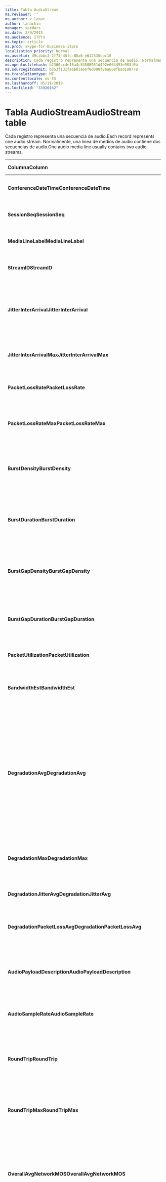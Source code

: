 ```yaml
---
title: Tabla AudioStream
ms.reviewer: ''
ms.author: v-lanac
author: lanachin
manager: serdars
ms.date: 3/9/2015
ms.audience: ITPro
ms.topic: article
ms.prod: skype-for-business-itpro
localization_priority: Normal
ms.assetid: 49ccbbc3-2f73-45fc-80a6-e612535cbc10
description: Cada registro representa una secuencia de audio. Normalmente, una línea de medios de audio contiene dos secuencias de audio.
ms.openlocfilehash: b2360cc4e15a4c54508951d492e664493e983f0b
ms.sourcegitcommit: bb53f131fabb03a66f0d000f8ba668fbad190778
ms.translationtype: MT
ms.contentlocale: es-ES
ms.lasthandoff: 05/11/2019
ms.locfileid: "33920162"
---
```

# <a name="audiostream-table"></a><span data-ttu-id="d9c38-104">Tabla AudioStream</span><span class="sxs-lookup"><span data-stu-id="d9c38-104">AudioStream table</span></span>
 
<span data-ttu-id="d9c38-105">Cada registro representa una secuencia de audio.</span><span class="sxs-lookup"><span data-stu-id="d9c38-105">Each record represents one audio stream.</span></span> <span data-ttu-id="d9c38-106">Normalmente, una línea de medios de audio contiene dos secuencias de audio.</span><span class="sxs-lookup"><span data-stu-id="d9c38-106">One audio media line usually contains two audio streams.</span></span>
  
|<span data-ttu-id="d9c38-107">Columna</span><span class="sxs-lookup"><span data-stu-id="d9c38-107">Column</span></span>|<span data-ttu-id="d9c38-108">Tipo de datos</span><span class="sxs-lookup"><span data-stu-id="d9c38-108">Data Type</span></span>|<span data-ttu-id="d9c38-109">Clave o índice</span><span class="sxs-lookup"><span data-stu-id="d9c38-109">Key/Index</span></span>|<span data-ttu-id="d9c38-110">Detalles</span><span class="sxs-lookup"><span data-stu-id="d9c38-110">Details</span></span>|
|:-----|:-----|:-----|:-----|
|<span data-ttu-id="d9c38-111">**ConferenceDateTime**</span><span class="sxs-lookup"><span data-stu-id="d9c38-111">**ConferenceDateTime**</span></span> <br/> |<span data-ttu-id="d9c38-112">datetime</span><span class="sxs-lookup"><span data-stu-id="d9c38-112">datetime</span></span>  <br/> |<span data-ttu-id="d9c38-113">Primary</span><span class="sxs-lookup"><span data-stu-id="d9c38-113">Primary</span></span>  <br/> |<span data-ttu-id="d9c38-114">Referencia de la [tabla MediaLine](medialine-0.md).</span><span class="sxs-lookup"><span data-stu-id="d9c38-114">Referenced from the [MediaLine table](medialine-0.md).</span></span>  <br/> |
|<span data-ttu-id="d9c38-115">**SessionSeq**</span><span class="sxs-lookup"><span data-stu-id="d9c38-115">**SessionSeq**</span></span> <br/> |<span data-ttu-id="d9c38-116">int</span><span class="sxs-lookup"><span data-stu-id="d9c38-116">int</span></span>  <br/> |<span data-ttu-id="d9c38-117">Primary</span><span class="sxs-lookup"><span data-stu-id="d9c38-117">Primary</span></span>  <br/> |<span data-ttu-id="d9c38-118">Referencia de la [tabla MediaLine](medialine-0.md).</span><span class="sxs-lookup"><span data-stu-id="d9c38-118">Referenced from the [MediaLine table](medialine-0.md).</span></span>  <br/> |
|<span data-ttu-id="d9c38-119">**MediaLineLabel**</span><span class="sxs-lookup"><span data-stu-id="d9c38-119">**MediaLineLabel**</span></span> <br/> |<span data-ttu-id="d9c38-120">tinyint</span><span class="sxs-lookup"><span data-stu-id="d9c38-120">tinyint</span></span>  <br/> |<span data-ttu-id="d9c38-121">Primary</span><span class="sxs-lookup"><span data-stu-id="d9c38-121">Primary</span></span>  <br/> |<span data-ttu-id="d9c38-122">Referencia de la [tabla MediaLine](medialine-0.md).</span><span class="sxs-lookup"><span data-stu-id="d9c38-122">Referenced from the [MediaLine table](medialine-0.md).</span></span>  <br/> |
|<span data-ttu-id="d9c38-123">**StreamID**</span><span class="sxs-lookup"><span data-stu-id="d9c38-123">**StreamID**</span></span> <br/> |<span data-ttu-id="d9c38-124">int</span><span class="sxs-lookup"><span data-stu-id="d9c38-124">int</span></span>  <br/> |<span data-ttu-id="d9c38-125">Primary</span><span class="sxs-lookup"><span data-stu-id="d9c38-125">Primary</span></span>  <br/> |<span data-ttu-id="d9c38-126">Identificador único dentro de una línea de medios.</span><span class="sxs-lookup"><span data-stu-id="d9c38-126">Unique ID within a media line.</span></span>  <br/> |
|<span data-ttu-id="d9c38-127">**JitterInterArrival**</span><span class="sxs-lookup"><span data-stu-id="d9c38-127">**JitterInterArrival**</span></span> <br/> |<span data-ttu-id="d9c38-128">int</span><span class="sxs-lookup"><span data-stu-id="d9c38-128">int</span></span>  <br/> | <br/> |<span data-ttu-id="d9c38-129">Vibración de red promedio de las estadísticas del protocolo de Control de tiempo Real (RTCP).</span><span class="sxs-lookup"><span data-stu-id="d9c38-129">Average network jitter from Real Time Control Protocol (RTCP) statistics.</span></span>  <br/> |
|<span data-ttu-id="d9c38-130">**JitterInterArrivalMax**</span><span class="sxs-lookup"><span data-stu-id="d9c38-130">**JitterInterArrivalMax**</span></span> <br/> |<span data-ttu-id="d9c38-131">int</span><span class="sxs-lookup"><span data-stu-id="d9c38-131">int</span></span>  <br/> | <br/> |<span data-ttu-id="d9c38-132">Vibración máxima de la red durante la llamada.</span><span class="sxs-lookup"><span data-stu-id="d9c38-132">Maximum network jitter during the call.</span></span>  <br/> |
|<span data-ttu-id="d9c38-133">**PacketLossRate**</span><span class="sxs-lookup"><span data-stu-id="d9c38-133">**PacketLossRate**</span></span> <br/> |<span data-ttu-id="d9c38-134">decimal(5,4)</span><span class="sxs-lookup"><span data-stu-id="d9c38-134">decimal(5,4)</span></span>  <br/> | <br/> |<span data-ttu-id="d9c38-135">Frecuencia de pérdida de paquetes promedio durante la llamada.</span><span class="sxs-lookup"><span data-stu-id="d9c38-135">Average packet loss rate during the call.</span></span>  <br/> |
|<span data-ttu-id="d9c38-136">**PacketLossRateMax**</span><span class="sxs-lookup"><span data-stu-id="d9c38-136">**PacketLossRateMax**</span></span> <br/> |<span data-ttu-id="d9c38-137">decimal(5,4)</span><span class="sxs-lookup"><span data-stu-id="d9c38-137">decimal(5,4)</span></span>  <br/> | <br/> |<span data-ttu-id="d9c38-138">Máximo la pérdida de paquetes observada durante la llamada.</span><span class="sxs-lookup"><span data-stu-id="d9c38-138">Maximum packet loss observed during the call.</span></span>  <br/> |
|<span data-ttu-id="d9c38-139">**BurstDensity**</span><span class="sxs-lookup"><span data-stu-id="d9c38-139">**BurstDensity**</span></span> <br/> |<span data-ttu-id="d9c38-140">decimal(9,4)</span><span class="sxs-lookup"><span data-stu-id="d9c38-140">decimal(9,4)</span></span>  <br/> | <br/> |<span data-ttu-id="d9c38-141">Densidad media de pérdida de paquetes durante ráfagas de pérdidas durante la llamada.</span><span class="sxs-lookup"><span data-stu-id="d9c38-141">Average density of packet Loss during bursts of losses during the call.</span></span>  <br/> |
|<span data-ttu-id="d9c38-142">**BurstDuration**</span><span class="sxs-lookup"><span data-stu-id="d9c38-142">**BurstDuration**</span></span> <br/> |<span data-ttu-id="d9c38-143">int</span><span class="sxs-lookup"><span data-stu-id="d9c38-143">int</span></span>  <br/> | <br/> |<span data-ttu-id="d9c38-144">Duración media de pérdida de paquetes durante ráfagas de pérdidas durante la llamada.</span><span class="sxs-lookup"><span data-stu-id="d9c38-144">Average duration of packet loss during bursts of losses during the call.</span></span>  <br/> |
|<span data-ttu-id="d9c38-145">**BurstGapDensity**</span><span class="sxs-lookup"><span data-stu-id="d9c38-145">**BurstGapDensity**</span></span> <br/> |<span data-ttu-id="d9c38-146">decimal(9,4)</span><span class="sxs-lookup"><span data-stu-id="d9c38-146">decimal(9,4)</span></span>  <br/> | <br/> |<span data-ttu-id="d9c38-147">Densidad media de pérdida de paquetes durante intervalos entre ráfagas de pérdida de paquetes.</span><span class="sxs-lookup"><span data-stu-id="d9c38-147">Average density of packet loss during gaps between bursts of packet loss.</span></span>  <br/> |
|<span data-ttu-id="d9c38-148">**BurstGapDuration**</span><span class="sxs-lookup"><span data-stu-id="d9c38-148">**BurstGapDuration**</span></span> <br/> |<span data-ttu-id="d9c38-149">int</span><span class="sxs-lookup"><span data-stu-id="d9c38-149">int</span></span>  <br/> | <br/> |<span data-ttu-id="d9c38-150">Duración media de intervalos entre ráfagas de pérdida de paquetes.</span><span class="sxs-lookup"><span data-stu-id="d9c38-150">Average duration of gaps between bursts of packet loss.</span></span>  <br/> |
|<span data-ttu-id="d9c38-151">**PacketUtilization**</span><span class="sxs-lookup"><span data-stu-id="d9c38-151">**PacketUtilization**</span></span> <br/> |<span data-ttu-id="d9c38-152">Int</span><span class="sxs-lookup"><span data-stu-id="d9c38-152">Int</span></span>  <br/> | <br/> |<span data-ttu-id="d9c38-153">Número de paquetes de la secuencia de audio.</span><span class="sxs-lookup"><span data-stu-id="d9c38-153">Packet count for the audio stream.</span></span>  <br/> |
|<span data-ttu-id="d9c38-154">**BandwidthEst**</span><span class="sxs-lookup"><span data-stu-id="d9c38-154">**BandwidthEst**</span></span> <br/> |<span data-ttu-id="d9c38-155">Int</span><span class="sxs-lookup"><span data-stu-id="d9c38-155">Int</span></span>  <br/> | <br/> |<span data-ttu-id="d9c38-156">Previsiones de ancho de banda de la secuencia de audio.</span><span class="sxs-lookup"><span data-stu-id="d9c38-156">Bandwidth estimates for the audio stream.</span></span>  <br/> |
|<span data-ttu-id="d9c38-157">**DegradationAvg**</span><span class="sxs-lookup"><span data-stu-id="d9c38-157">**DegradationAvg**</span></span> <br/> |<span data-ttu-id="d9c38-158">decimal(3,2)</span><span class="sxs-lookup"><span data-stu-id="d9c38-158">decimal(3,2)</span></span>  <br/> | <br/> |<span data-ttu-id="d9c38-159">Degradación de MOS de red para la llamada completa.</span><span class="sxs-lookup"><span data-stu-id="d9c38-159">Network MOS Degradation for the whole call.</span></span> <span data-ttu-id="d9c38-160">Rango es 0,0 a 5.0.</span><span class="sxs-lookup"><span data-stu-id="d9c38-160">Range is 0.0 to 5.0.</span></span> <span data-ttu-id="d9c38-161">Esta métrica muestra la cantidad que se ha reducido la MOS de red debido a la pérdida de paquetes y vibración.</span><span class="sxs-lookup"><span data-stu-id="d9c38-161">This metric shows the amount the Network MOS was reduced because of jitter and packet loss.</span></span> <span data-ttu-id="d9c38-162">Para que una calidad aceptable debe menor que 0,5.</span><span class="sxs-lookup"><span data-stu-id="d9c38-162">For acceptable quality it should less than 0.5.</span></span>  <br/> |
|<span data-ttu-id="d9c38-163">**DegradationMax**</span><span class="sxs-lookup"><span data-stu-id="d9c38-163">**DegradationMax**</span></span> <br/> |<span data-ttu-id="d9c38-164">decimal(3,2)</span><span class="sxs-lookup"><span data-stu-id="d9c38-164">decimal(3,2)</span></span>  <br/> | <br/> |<span data-ttu-id="d9c38-165">Degradación de MOS de red máxima durante la llamada.</span><span class="sxs-lookup"><span data-stu-id="d9c38-165">Maximum Network MOS degradation during the call.</span></span>  <br/> |
|<span data-ttu-id="d9c38-166">**DegradationJitterAvg**</span><span class="sxs-lookup"><span data-stu-id="d9c38-166">**DegradationJitterAvg**</span></span> <br/> |<span data-ttu-id="d9c38-167">decimal(3,2)</span><span class="sxs-lookup"><span data-stu-id="d9c38-167">decimal(3,2)</span></span>  <br/> | <br/> |<span data-ttu-id="d9c38-168">Degradación de MOS de red provocada por la vibración.</span><span class="sxs-lookup"><span data-stu-id="d9c38-168">Network MOS degradation caused by jitter.</span></span>  <br/> |
|<span data-ttu-id="d9c38-169">**DegradationPacketLossAvg**</span><span class="sxs-lookup"><span data-stu-id="d9c38-169">**DegradationPacketLossAvg**</span></span> <br/> |<span data-ttu-id="d9c38-170">decimal(3,2)</span><span class="sxs-lookup"><span data-stu-id="d9c38-170">decimal(3,2)</span></span>  <br/> | <br/> |<span data-ttu-id="d9c38-171">Degradación de MOS de red provocada por la pérdida.</span><span class="sxs-lookup"><span data-stu-id="d9c38-171">Network MOS degradation caused by packet loss.</span></span>  <br/> |
|<span data-ttu-id="d9c38-172">**AudioPayloadDescription**</span><span class="sxs-lookup"><span data-stu-id="d9c38-172">**AudioPayloadDescription**</span></span> <br/> |<span data-ttu-id="d9c38-173">int</span><span class="sxs-lookup"><span data-stu-id="d9c38-173">int</span></span>  <br/> |<span data-ttu-id="d9c38-174">Externa</span><span class="sxs-lookup"><span data-stu-id="d9c38-174">Foreign</span></span>  <br/> |<span data-ttu-id="d9c38-175">El códec de audio utilizado para la llamada, de PayloadDescription Table.</span><span class="sxs-lookup"><span data-stu-id="d9c38-175">The audio Codec used for the call, referenced from PayloadDescription Table.</span></span>  <br/> |
|<span data-ttu-id="d9c38-176">**AudioSampleRate**</span><span class="sxs-lookup"><span data-stu-id="d9c38-176">**AudioSampleRate**</span></span> <br/> |<span data-ttu-id="d9c38-177">int</span><span class="sxs-lookup"><span data-stu-id="d9c38-177">int</span></span>  <br/> | <br/> |<span data-ttu-id="d9c38-178">Velocidad de muestreo de la secuencia de audio.</span><span class="sxs-lookup"><span data-stu-id="d9c38-178">Sampling rate for the audio stream.</span></span>  <br/> |
|<span data-ttu-id="d9c38-179">**RoundTrip**</span><span class="sxs-lookup"><span data-stu-id="d9c38-179">**RoundTrip**</span></span> <br/> |<span data-ttu-id="d9c38-180">int</span><span class="sxs-lookup"><span data-stu-id="d9c38-180">int</span></span>  <br/> | <br/> |<span data-ttu-id="d9c38-181">Tiempo de ida y vuelta desde las estadísticas de RTCP.</span><span class="sxs-lookup"><span data-stu-id="d9c38-181">Round trip time from RTCP statistics.</span></span> <span data-ttu-id="d9c38-182">Debe ser inferior a 100 ms para calidad aceptable.</span><span class="sxs-lookup"><span data-stu-id="d9c38-182">For acceptable quality this should be less than 100ms.</span></span>  <br/> |
|<span data-ttu-id="d9c38-183">**RoundTripMax**</span><span class="sxs-lookup"><span data-stu-id="d9c38-183">**RoundTripMax**</span></span> <br/> |<span data-ttu-id="d9c38-184">int</span><span class="sxs-lookup"><span data-stu-id="d9c38-184">int</span></span>  <br/> | <br/> |<span data-ttu-id="d9c38-185">Tiempo de ida y vuelta máximo para la secuencia de audio.</span><span class="sxs-lookup"><span data-stu-id="d9c38-185">Maximum round trip time for the audio stream.</span></span>  <br/> |
|<span data-ttu-id="d9c38-186">**OverallAvgNetworkMOS**</span><span class="sxs-lookup"><span data-stu-id="d9c38-186">**OverallAvgNetworkMOS**</span></span> <br/> |<span data-ttu-id="d9c38-187">decimal(3,2)</span><span class="sxs-lookup"><span data-stu-id="d9c38-187">decimal(3,2)</span></span>  <br/> | <br/> |<span data-ttu-id="d9c38-188">Promedio de banda ancha MOS de red para la llamada.</span><span class="sxs-lookup"><span data-stu-id="d9c38-188">Average wideband Network MOS for the call.</span></span> <span data-ttu-id="d9c38-189">Esta métrica depende de la pérdida de paquetes, la vibración y el códec utilizado.</span><span class="sxs-lookup"><span data-stu-id="d9c38-189">This metric depends on the packet loss, jitter, and codec used.</span></span> <span data-ttu-id="d9c38-190">Rango es [1.0 a 5.0].</span><span class="sxs-lookup"><span data-stu-id="d9c38-190">Range is [1.0 to 5.0].</span></span>  <br/> |
|<span data-ttu-id="d9c38-191">**OverallMinNetworkMOS**</span><span class="sxs-lookup"><span data-stu-id="d9c38-191">**OverallMinNetworkMOS**</span></span> <br/> |<span data-ttu-id="d9c38-192">decimal(3,2)</span><span class="sxs-lookup"><span data-stu-id="d9c38-192">decimal(3,2)</span></span>  <br/> | <br/> |<span data-ttu-id="d9c38-193">El mínimo MOS banda ancha red de la llamada.</span><span class="sxs-lookup"><span data-stu-id="d9c38-193">The minimum wideband Network MOS for the call.</span></span>  <br/> |
|<span data-ttu-id="d9c38-194">**Valor de SendListenMOS**</span><span class="sxs-lookup"><span data-stu-id="d9c38-194">**SendListenMOS**</span></span> <br/> |<span data-ttu-id="d9c38-195">decimal(3,2)</span><span class="sxs-lookup"><span data-stu-id="d9c38-195">decimal(3,2)</span></span>  <br/> | <br/> |<span data-ttu-id="d9c38-196">MOS de escucha de banda ancha prevista promedio puntuación audio enviado, incluido el nivel de voz, el nivel de ruido y las características del dispositivo de captura.</span><span class="sxs-lookup"><span data-stu-id="d9c38-196">The average predicted wideband Listening MOS score for audio sent, including speech level, noise level and capture device characteristics.</span></span>  <br/> |
|<span data-ttu-id="d9c38-197">**SendListenMOSMin**</span><span class="sxs-lookup"><span data-stu-id="d9c38-197">**SendListenMOSMin**</span></span> <br/> |<span data-ttu-id="d9c38-198">decimal(3,2)</span><span class="sxs-lookup"><span data-stu-id="d9c38-198">decimal(3,2)</span></span>  <br/> | <br/> |<span data-ttu-id="d9c38-199">El valor de SendListenMOS mínimo para la llamada.</span><span class="sxs-lookup"><span data-stu-id="d9c38-199">The minimum SendListenMOS for the call.</span></span>  <br/> |
|<span data-ttu-id="d9c38-200">**Valor de RecvListenMOS**</span><span class="sxs-lookup"><span data-stu-id="d9c38-200">**RecvListenMOS**</span></span> <br/> |<span data-ttu-id="d9c38-201">decimal(3,2)</span><span class="sxs-lookup"><span data-stu-id="d9c38-201">decimal(3,2)</span></span>  <br/> | <br/> |<span data-ttu-id="d9c38-202">La puntuación de MOS de escucha de banda ancha prevista promedio para el audio recibido desde la red, incluido el nivel de voz, el nivel de ruido, códec, las condiciones de red y las características del dispositivo de captura.</span><span class="sxs-lookup"><span data-stu-id="d9c38-202">The average predicted wideband Listening MOS score for audio received from the network including speech level, noise level, codec, network conditions and capture device characteristics.</span></span>  <br/> |
|<span data-ttu-id="d9c38-203">**RecvListenMOSMin**</span><span class="sxs-lookup"><span data-stu-id="d9c38-203">**RecvListenMOSMin**</span></span> <br/> |<span data-ttu-id="d9c38-204">decimal(3,2)</span><span class="sxs-lookup"><span data-stu-id="d9c38-204">decimal(3,2)</span></span>  <br/> | <br/> |<span data-ttu-id="d9c38-205">El valor de RecvListenMOS mínimo para la llamada.</span><span class="sxs-lookup"><span data-stu-id="d9c38-205">The minimum RecvListenMOS for the call.</span></span>  <br/> |
|<span data-ttu-id="d9c38-206">**AudioFECUsed**</span><span class="sxs-lookup"><span data-stu-id="d9c38-206">**AudioFECUsed**</span></span> <br/> |<span data-ttu-id="d9c38-207">bit</span><span class="sxs-lookup"><span data-stu-id="d9c38-207">bit</span></span>  <br/> ||<span data-ttu-id="d9c38-208">Marca que indica si se usó audio FEC para la llamada.</span><span class="sxs-lookup"><span data-stu-id="d9c38-208">Flag indicating if audio FEC was used for the call.</span></span>  <br/> |
|<span data-ttu-id="d9c38-209">**RatioConcealedSamplesAvg**</span><span class="sxs-lookup"><span data-stu-id="d9c38-209">**RatioConcealedSamplesAvg**</span></span> <br/> |<span data-ttu-id="d9c38-210">decimal(5,2)</span><span class="sxs-lookup"><span data-stu-id="d9c38-210">decimal(5,2)</span></span>  <br/> ||<span data-ttu-id="d9c38-211">Relación media de muestras ocultas generadas por audio recuperación muestras típicas.</span><span class="sxs-lookup"><span data-stu-id="d9c38-211">Average ratio of concealed samples generated by audio healing to typical samples.</span></span>  <br/> |
|<span data-ttu-id="d9c38-212">**RatioStretchedSamplesAvg**</span><span class="sxs-lookup"><span data-stu-id="d9c38-212">**RatioStretchedSamplesAvg**</span></span> <br/> |<span data-ttu-id="d9c38-213">decimal(5,2)</span><span class="sxs-lookup"><span data-stu-id="d9c38-213">decimal(5,2)</span></span>  <br/> ||<span data-ttu-id="d9c38-214">Relación media de muestras extendidas generadas por audio recuperación muestras típicas.</span><span class="sxs-lookup"><span data-stu-id="d9c38-214">Average ratio of stretched samples generated by audio healing to typical samples.</span></span>  <br/> |
|<span data-ttu-id="d9c38-215">**RatioCompressedSamplesAvg**</span><span class="sxs-lookup"><span data-stu-id="d9c38-215">**RatioCompressedSamplesAvg**</span></span> <br/> |<span data-ttu-id="d9c38-216">decimal(5,2)</span><span class="sxs-lookup"><span data-stu-id="d9c38-216">decimal(5,2)</span></span>  <br/> ||<span data-ttu-id="d9c38-217">Relación media de muestras comprimidas generadas por audio recuperación muestras típicas.</span><span class="sxs-lookup"><span data-stu-id="d9c38-217">Average ratio of compressed samples generated by audio healing to typical samples.</span></span>  <br/> |
|<span data-ttu-id="d9c38-218">**De entrada**</span><span class="sxs-lookup"><span data-stu-id="d9c38-218">**Inbound**</span></span> <br/> |<span data-ttu-id="d9c38-219">bit</span><span class="sxs-lookup"><span data-stu-id="d9c38-219">bit</span></span>  <br/> | <br/> |<span data-ttu-id="d9c38-220">Se reciben datos de secuencia del receptor.</span><span class="sxs-lookup"><span data-stu-id="d9c38-220">Stream data on receiver side is received.</span></span>  <br/> |
|<span data-ttu-id="d9c38-221">**Saliente**</span><span class="sxs-lookup"><span data-stu-id="d9c38-221">**Outbound**</span></span> <br/> |<span data-ttu-id="d9c38-222">bit</span><span class="sxs-lookup"><span data-stu-id="d9c38-222">bit</span></span>  <br/> | <br/> |<span data-ttu-id="d9c38-223">Se reciben datos de secuencia del remitente.</span><span class="sxs-lookup"><span data-stu-id="d9c38-223">Stream data on sender side is received.</span></span>  <br/> |
|<span data-ttu-id="d9c38-224">**SenderIsCallerPAI**</span><span class="sxs-lookup"><span data-stu-id="d9c38-224">**SenderIsCallerPAI**</span></span> <br/> |<span data-ttu-id="d9c38-225">bit</span><span class="sxs-lookup"><span data-stu-id="d9c38-225">bit</span></span>  <br/> | <br/> |<span data-ttu-id="d9c38-226">1 significa que la dirección de secuencia desde el autor de la llamada hasta el destinatario de la llamada.</span><span class="sxs-lookup"><span data-stu-id="d9c38-226">1 means the stream direction is from the caller to the callee.</span></span>  <br/> <span data-ttu-id="d9c38-227">0 indica que la dirección de secuencia desde el destinatario de la llamada al autor de la llamada.</span><span class="sxs-lookup"><span data-stu-id="d9c38-227">0 means the stream direction is from the callee to the caller.</span></span>  <br/> |
|<span data-ttu-id="d9c38-228">**JitterInterArrivalSD**</span><span class="sxs-lookup"><span data-stu-id="d9c38-228">**JitterInterArrivalSD**</span></span> <br/> |<span data-ttu-id="d9c38-229">float</span><span class="sxs-lookup"><span data-stu-id="d9c38-229">float</span></span>  <br/> ||<span data-ttu-id="d9c38-230">Desviación estándar de las horas de llegada de vibración.</span><span class="sxs-lookup"><span data-stu-id="d9c38-230">Standard deviation for jitter arrival times.</span></span>  <br/> <span data-ttu-id="d9c38-231">Esta columna se introdujo en Microsoft Lync Server 2013.</span><span class="sxs-lookup"><span data-stu-id="d9c38-231">This column was introduced in Microsoft Lync Server 2013.</span></span>  <br/> |
|<span data-ttu-id="d9c38-232">**ConcealRatioMax**</span><span class="sxs-lookup"><span data-stu-id="d9c38-232">**ConcealRatioMax**</span></span> <br/> |<span data-ttu-id="d9c38-233">float</span><span class="sxs-lookup"><span data-stu-id="d9c38-233">float</span></span>  <br/> ||<span data-ttu-id="d9c38-234">Relación máxima de paquetes ocultado por la muestra.</span><span class="sxs-lookup"><span data-stu-id="d9c38-234">Maximum ratio of packets concealed by the healer.</span></span>  <br/> <span data-ttu-id="d9c38-235">Esta columna se introdujo en Microsoft Lync Server 2013.</span><span class="sxs-lookup"><span data-stu-id="d9c38-235">This column was introduced in Microsoft Lync Server 2013.</span></span>  <br/> |
|<span data-ttu-id="d9c38-236">**ConcealRatioSD**</span><span class="sxs-lookup"><span data-stu-id="d9c38-236">**ConcealRatioSD**</span></span> <br/> |<span data-ttu-id="d9c38-237">float</span><span class="sxs-lookup"><span data-stu-id="d9c38-237">float</span></span>  <br/> ||<span data-ttu-id="d9c38-238">Desviación estándar de la relación de paquetes ocultado por la muestra.</span><span class="sxs-lookup"><span data-stu-id="d9c38-238">Standard deviation for the ratio of packets concealed by the healer.</span></span>  <br/> <span data-ttu-id="d9c38-239">Esta columna se introdujo en Microsoft Lync Server 2013.</span><span class="sxs-lookup"><span data-stu-id="d9c38-239">This column was introduced in Microsoft Lync Server 2013.</span></span>  <br/> |
|<span data-ttu-id="d9c38-240">**HealerPacketDropRatio**</span><span class="sxs-lookup"><span data-stu-id="d9c38-240">**HealerPacketDropRatio**</span></span> <br/> |<span data-ttu-id="d9c38-241">float</span><span class="sxs-lookup"><span data-stu-id="d9c38-241">float</span></span>  <br/> ||<span data-ttu-id="d9c38-242">Relación de paquetes descartados por la muestra comparados con el número total de paquetes recibidos.</span><span class="sxs-lookup"><span data-stu-id="d9c38-242">Ratio of packets dropped by the healer compared to the total number of packets received.</span></span>  <br/> <span data-ttu-id="d9c38-243">Esta columna se introdujo en Microsoft Lync Server 2013.</span><span class="sxs-lookup"><span data-stu-id="d9c38-243">This column was introduced in Microsoft Lync Server 2013.</span></span>  <br/> |
|<span data-ttu-id="d9c38-244">**HealerFECPacketUsedRatio**</span><span class="sxs-lookup"><span data-stu-id="d9c38-244">**HealerFECPacketUsedRatio**</span></span> <br/> |<span data-ttu-id="d9c38-245">float</span><span class="sxs-lookup"><span data-stu-id="d9c38-245">float</span></span>  <br/> ||<span data-ttu-id="d9c38-246">Relación de paquetes de corrección de errores de reenvío usados en comparación con el número total de paquetes recibidos.</span><span class="sxs-lookup"><span data-stu-id="d9c38-246">Ratio of used forward error correction packets compared to the total number of packets received.</span></span>  <br/> <span data-ttu-id="d9c38-247">Esta columna se introdujo en Microsoft Lync Server 2013.</span><span class="sxs-lookup"><span data-stu-id="d9c38-247">This column was introduced in Microsoft Lync Server 2013.</span></span>  <br/> |
|<span data-ttu-id="d9c38-248">**MaxCompressedSamples**</span><span class="sxs-lookup"><span data-stu-id="d9c38-248">**MaxCompressedSamples**</span></span> <br/> |<span data-ttu-id="d9c38-249">float</span><span class="sxs-lookup"><span data-stu-id="d9c38-249">float</span></span>  <br/> ||<span data-ttu-id="d9c38-250">Número máximo de los paquetes de audio que comprimidos por la muestra.</span><span class="sxs-lookup"><span data-stu-id="d9c38-250">Maximum number of audio packets that were compressed by the healer.</span></span>  <br/> <span data-ttu-id="d9c38-251">Esta columna se introdujo en Microsoft Lync Server 2013.</span><span class="sxs-lookup"><span data-stu-id="d9c38-251">This column was introduced in Microsoft Lync Server 2013.</span></span>  <br/> |
|<span data-ttu-id="d9c38-252">**LossCongestionPercent**</span><span class="sxs-lookup"><span data-stu-id="d9c38-252">**LossCongestionPercent**</span></span> <br/> |<span data-ttu-id="d9c38-253">float</span><span class="sxs-lookup"><span data-stu-id="d9c38-253">float</span></span>  <br/> ||<span data-ttu-id="d9c38-254">Indica el porcentaje de tiempo que la llamada estuvo en un estado de congestión pérdida.</span><span class="sxs-lookup"><span data-stu-id="d9c38-254">Indicates the percentage of the time when the call was in a loss congestion state.</span></span>  <br/> <span data-ttu-id="d9c38-255">Esta columna se introdujo en Microsoft Lync Server 2013.</span><span class="sxs-lookup"><span data-stu-id="d9c38-255">This column was introduced in Microsoft Lync Server 2013.</span></span>  <br/> |
|<span data-ttu-id="d9c38-256">**DelayCongestionPercent**</span><span class="sxs-lookup"><span data-stu-id="d9c38-256">**DelayCongestionPercent**</span></span> <br/> |<span data-ttu-id="d9c38-257">float</span><span class="sxs-lookup"><span data-stu-id="d9c38-257">float</span></span>  <br/> ||<span data-ttu-id="d9c38-258">Indica el porcentaje de la llamada durante el cual la congestión estuvo causada por la llegada retrasada de paquetes de red.</span><span class="sxs-lookup"><span data-stu-id="d9c38-258">Indicates the percentage of the call during which congestion was caused by the delayed arrival of network packets.</span></span>  <br/> <span data-ttu-id="d9c38-259">Esta columna se introdujo en Microsoft Lync Server 2013.</span><span class="sxs-lookup"><span data-stu-id="d9c38-259">This column was introduced in Microsoft Lync Server 2013.</span></span>  <br/> |
|<span data-ttu-id="d9c38-260">**ContentionDetectedPercent**</span><span class="sxs-lookup"><span data-stu-id="d9c38-260">**ContentionDetectedPercent**</span></span> <br/> |<span data-ttu-id="d9c38-261">float</span><span class="sxs-lookup"><span data-stu-id="d9c38-261">float</span></span>  <br/> ||<span data-ttu-id="d9c38-262">Indica el porcentaje de tiempo cuando la llamada estuvo compitiendo por recursos de red.</span><span class="sxs-lookup"><span data-stu-id="d9c38-262">Indicates the percentage of the time when the call was competing for network resources.</span></span>  <br/> <span data-ttu-id="d9c38-263">Esta columna se introdujo en Microsoft Lync Server 2013.</span><span class="sxs-lookup"><span data-stu-id="d9c38-263">This column was introduced in Microsoft Lync Server 2013.</span></span>  <br/> |
|<span data-ttu-id="d9c38-264">**BandwidthEstMin**</span><span class="sxs-lookup"><span data-stu-id="d9c38-264">**BandwidthEstMin**</span></span> <br/> |<span data-ttu-id="d9c38-265">int</span><span class="sxs-lookup"><span data-stu-id="d9c38-265">int</span></span>  <br/> ||<span data-ttu-id="d9c38-266">Cantidad mínima de ancho de banda medido durante la llamada.</span><span class="sxs-lookup"><span data-stu-id="d9c38-266">Minimum amount of bandwidth estimation measured during the call.</span></span>  <br/> <span data-ttu-id="d9c38-267">Esta columna se introdujo en Microsoft Lync Server 2013.</span><span class="sxs-lookup"><span data-stu-id="d9c38-267">This column was introduced in Microsoft Lync Server 2013.</span></span>  <br/> |
|<span data-ttu-id="d9c38-268">**BandwidthEstMax**</span><span class="sxs-lookup"><span data-stu-id="d9c38-268">**BandwidthEstMax**</span></span> <br/> |<span data-ttu-id="d9c38-269">int</span><span class="sxs-lookup"><span data-stu-id="d9c38-269">int</span></span>  <br/> ||<span data-ttu-id="d9c38-270">Cantidad máxima de ancho de banda medido durante la llamada.</span><span class="sxs-lookup"><span data-stu-id="d9c38-270">Maximum amount of bandwidth estimation measured during the call.</span></span>  <br/> <span data-ttu-id="d9c38-271">Esta columna se introdujo en Microsoft Lync Server 2013.</span><span class="sxs-lookup"><span data-stu-id="d9c38-271">This column was introduced in Microsoft Lync Server 2013.</span></span>  <br/> |
|<span data-ttu-id="d9c38-272">**BandwidthEstStdDev**</span><span class="sxs-lookup"><span data-stu-id="d9c38-272">**BandwidthEstStdDev**</span></span> <br/> |<span data-ttu-id="d9c38-273">int</span><span class="sxs-lookup"><span data-stu-id="d9c38-273">int</span></span>  <br/> ||<span data-ttu-id="d9c38-274">Desviación estándar de la estimación del ancho de banda medido durante la llamada.</span><span class="sxs-lookup"><span data-stu-id="d9c38-274">Standard deviation of the bandwidth estimation measured during the call.</span></span>  <br/> <span data-ttu-id="d9c38-275">Esta columna se introdujo en Microsoft Lync Server 2013.</span><span class="sxs-lookup"><span data-stu-id="d9c38-275">This column was introduced in Microsoft Lync Server 2013.</span></span>  <br/> |
|<span data-ttu-id="d9c38-276">**BandwidthEstAvge**</span><span class="sxs-lookup"><span data-stu-id="d9c38-276">**BandwidthEstAvge**</span></span> <br/> |<span data-ttu-id="d9c38-277">int</span><span class="sxs-lookup"><span data-stu-id="d9c38-277">int</span></span>  <br/> ||<span data-ttu-id="d9c38-278">La cantidad promedio de ancho de banda medido durante la llamada.</span><span class="sxs-lookup"><span data-stu-id="d9c38-278">Average amount of bandwidth estimation measured during the call.</span></span>  <br/> <span data-ttu-id="d9c38-279">Esta columna se introdujo en Microsoft Lync Server 2013.</span><span class="sxs-lookup"><span data-stu-id="d9c38-279">This column was introduced in Microsoft Lync Server 2013.</span></span>  <br/> |
|<span data-ttu-id="d9c38-280">**RelativeOneWayTotal**</span><span class="sxs-lookup"><span data-stu-id="d9c38-280">**RelativeOneWayTotal**</span></span> <br/> |<span data-ttu-id="d9c38-281">float</span><span class="sxs-lookup"><span data-stu-id="d9c38-281">float</span></span>  <br/> ||<span data-ttu-id="d9c38-282">Cantidad total de latencia unidireccional.</span><span class="sxs-lookup"><span data-stu-id="d9c38-282">Total amount of one-way latency.</span></span> <span data-ttu-id="d9c38-283">Latencia unidireccional relativa mide el retraso entre el cliente y el servidor.</span><span class="sxs-lookup"><span data-stu-id="d9c38-283">Relative one-way latency measures the delay between the client and the server.</span></span>  <br/> <span data-ttu-id="d9c38-284">Esta columna se introdujo en Microsoft Lync Server 2013.</span><span class="sxs-lookup"><span data-stu-id="d9c38-284">This column was introduced in Microsoft Lync Server 2013.</span></span>  <br/> |
|<span data-ttu-id="d9c38-285">**RelativeOneWayAverage**</span><span class="sxs-lookup"><span data-stu-id="d9c38-285">**RelativeOneWayAverage**</span></span> <br/> |<span data-ttu-id="d9c38-286">float</span><span class="sxs-lookup"><span data-stu-id="d9c38-286">float</span></span>  <br/> ||<span data-ttu-id="d9c38-287">Cantidad promedio de latencia unidireccional.</span><span class="sxs-lookup"><span data-stu-id="d9c38-287">Average amount of one-way latency.</span></span> <span data-ttu-id="d9c38-288">Latencia unidireccional relativa mide el retraso entre el cliente y el servidor.</span><span class="sxs-lookup"><span data-stu-id="d9c38-288">Relative one-way latency measures the delay between the client and the server.</span></span>  <br/> <span data-ttu-id="d9c38-289">Esta columna se introdujo en Microsoft Lync Server 2013.</span><span class="sxs-lookup"><span data-stu-id="d9c38-289">This column was introduced in Microsoft Lync Server 2013.</span></span>  <br/> |
|<span data-ttu-id="d9c38-290">**RelativeOneWayMax**</span><span class="sxs-lookup"><span data-stu-id="d9c38-290">**RelativeOneWayMax**</span></span> <br/> |<span data-ttu-id="d9c38-291">float</span><span class="sxs-lookup"><span data-stu-id="d9c38-291">float</span></span>  <br/> ||<span data-ttu-id="d9c38-292">Cantidad máxima de latencia unidireccional.</span><span class="sxs-lookup"><span data-stu-id="d9c38-292">Maximum amount of one-way latency.</span></span> <span data-ttu-id="d9c38-293">Latencia unidireccional relativa mide el retraso entre el cliente y el servidor.</span><span class="sxs-lookup"><span data-stu-id="d9c38-293">Relative one-way latency measures the delay between the client and the server.</span></span>  <br/> <span data-ttu-id="d9c38-294">Esta columna se introdujo en Microsoft Lync Server 2013.</span><span class="sxs-lookup"><span data-stu-id="d9c38-294">This column was introduced in Microsoft Lync Server 2013.</span></span>  <br/> |
|<span data-ttu-id="d9c38-295">**RelativeOneWayBurstOccurrences**</span><span class="sxs-lookup"><span data-stu-id="d9c38-295">**RelativeOneWayBurstOccurrences**</span></span> <br/> |<span data-ttu-id="d9c38-296">int</span><span class="sxs-lookup"><span data-stu-id="d9c38-296">int</span></span>  <br/> ||<span data-ttu-id="d9c38-297">Repeticiones de ráfagas unidireccional total.</span><span class="sxs-lookup"><span data-stu-id="d9c38-297">Total one-way burst occurrences.</span></span> <span data-ttu-id="d9c38-298">Una transmisión "ráfagas" es una transmisión que los datos fluyen en ráfagas imprevisibles en contraposición a una secuencia estable.</span><span class="sxs-lookup"><span data-stu-id="d9c38-298">A "bursty" transmission is a transmission where data flows in unpredictable bursts as opposed to a steady stream.</span></span> <span data-ttu-id="d9c38-299">Esta métrica mide el flujo de datos entre el cliente y el servidor.</span><span class="sxs-lookup"><span data-stu-id="d9c38-299">This metric measures data flow between the client and the server.</span></span>  <br/> <span data-ttu-id="d9c38-300">Esta columna se introdujo en Microsoft Lync Server 2013.</span><span class="sxs-lookup"><span data-stu-id="d9c38-300">This column was introduced in Microsoft Lync Server 2013.</span></span>  <br/> |
|<span data-ttu-id="d9c38-301">**RelativeOneWayBurstDensity**</span><span class="sxs-lookup"><span data-stu-id="d9c38-301">**RelativeOneWayBurstDensity**</span></span> <br/> |<span data-ttu-id="d9c38-302">float</span><span class="sxs-lookup"><span data-stu-id="d9c38-302">float</span></span>  <br/> ||<span data-ttu-id="d9c38-303">Densidad de ráfagas unidireccional total.</span><span class="sxs-lookup"><span data-stu-id="d9c38-303">Total one-way burst density.</span></span> <span data-ttu-id="d9c38-304">Una transmisión "ráfagas" es una transmisión que los datos fluyen en ráfagas imprevisibles en contraposición a una secuencia estable.</span><span class="sxs-lookup"><span data-stu-id="d9c38-304">A "bursty" transmission is a transmission where data flows in unpredictable bursts as opposed to a steady stream.</span></span> <span data-ttu-id="d9c38-305">Esta métrica mide el flujo de datos entre el cliente y el servidor.</span><span class="sxs-lookup"><span data-stu-id="d9c38-305">This metric measures data flow between the client and the server.</span></span>  <br/> <span data-ttu-id="d9c38-306">Esta columna se introdujo en Microsoft Lync Server 2013.</span><span class="sxs-lookup"><span data-stu-id="d9c38-306">This column was introduced in Microsoft Lync Server 2013.</span></span>  <br/> |
|<span data-ttu-id="d9c38-307">**RelativeOneWayBurstDuration**</span><span class="sxs-lookup"><span data-stu-id="d9c38-307">**RelativeOneWayBurstDuration**</span></span> <br/> |<span data-ttu-id="d9c38-308">float</span><span class="sxs-lookup"><span data-stu-id="d9c38-308">float</span></span>  <br/> ||<span data-ttu-id="d9c38-309">Duración de ráfagas unidireccional total.</span><span class="sxs-lookup"><span data-stu-id="d9c38-309">Total one-way burst duration.</span></span> <span data-ttu-id="d9c38-310">Una transmisión "ráfagas" es una transmisión que los datos fluyen en ráfagas imprevisibles en contraposición a una secuencia estable.</span><span class="sxs-lookup"><span data-stu-id="d9c38-310">A "bursty" transmission is a transmission where data flows in unpredictable bursts as opposed to a steady stream.</span></span> <span data-ttu-id="d9c38-311">Esta métrica mide el flujo de datos entre el cliente y el servidor.</span><span class="sxs-lookup"><span data-stu-id="d9c38-311">This metric measures data flow between the client and the server.</span></span>  <br/> <span data-ttu-id="d9c38-312">Esta columna se introdujo en Microsoft Lync Server 2013.</span><span class="sxs-lookup"><span data-stu-id="d9c38-312">This column was introduced in Microsoft Lync Server 2013.</span></span>  <br/> |
|<span data-ttu-id="d9c38-313">**RelativeOneWayGapOccurrences**</span><span class="sxs-lookup"><span data-stu-id="d9c38-313">**RelativeOneWayGapOccurrences**</span></span> <br/> |<span data-ttu-id="d9c38-314">int</span><span class="sxs-lookup"><span data-stu-id="d9c38-314">int</span></span>  <br/> ||<span data-ttu-id="d9c38-315">Repeticiones de intervalos unidireccional total.</span><span class="sxs-lookup"><span data-stu-id="d9c38-315">Total one-way gap occurrences.</span></span> <span data-ttu-id="d9c38-316">Una transmisión "ráfagas" es una transmisión que los datos fluyen en ráfagas imprevisibles en contraposición a una secuencia estable; carencias de indican los retrasos entre estas ráfagas.</span><span class="sxs-lookup"><span data-stu-id="d9c38-316">A "bursty" transmission is a transmission where data flows in unpredictable bursts as opposed to a steady stream; gaps indicate delays between these bursts.</span></span> <span data-ttu-id="d9c38-317">Esta métrica mide el flujo de datos entre el cliente y el servidor.</span><span class="sxs-lookup"><span data-stu-id="d9c38-317">This metric measures data flow between the client and the server.</span></span>  <br/> <span data-ttu-id="d9c38-318">Esta columna se introdujo en Microsoft Lync Server 2013.</span><span class="sxs-lookup"><span data-stu-id="d9c38-318">This column was introduced in Microsoft Lync Server 2013.</span></span>  <br/> |
|<span data-ttu-id="d9c38-319">**RelativeOneWayGapDensity**</span><span class="sxs-lookup"><span data-stu-id="d9c38-319">**RelativeOneWayGapDensity**</span></span> <br/> |<span data-ttu-id="d9c38-320">float</span><span class="sxs-lookup"><span data-stu-id="d9c38-320">float</span></span>  <br/> ||<span data-ttu-id="d9c38-321">Densidad de intervalos unidireccional total.</span><span class="sxs-lookup"><span data-stu-id="d9c38-321">Total one-way gap density.</span></span> <span data-ttu-id="d9c38-322">Una transmisión "ráfagas" es una transmisión que los datos fluyen en ráfagas imprevisibles en contraposición a una secuencia estable; carencias de indican los retrasos entre estas ráfagas.</span><span class="sxs-lookup"><span data-stu-id="d9c38-322">A "bursty" transmission is a transmission where data flows in unpredictable bursts as opposed to a steady stream; gaps indicate delays between these bursts.</span></span> <span data-ttu-id="d9c38-323">Esta métrica mide el flujo de datos entre el cliente y el servidor.</span><span class="sxs-lookup"><span data-stu-id="d9c38-323">This metric measures data flow between the client and the server.</span></span>  <br/> <span data-ttu-id="d9c38-324">Esta columna se introdujo en Microsoft Lync Server 2013.</span><span class="sxs-lookup"><span data-stu-id="d9c38-324">This column was introduced in Microsoft Lync Server 2013.</span></span>  <br/> |
|<span data-ttu-id="d9c38-325">**RelativeOneWayGapDuration**</span><span class="sxs-lookup"><span data-stu-id="d9c38-325">**RelativeOneWayGapDuration**</span></span> <br/> |<span data-ttu-id="d9c38-326">float</span><span class="sxs-lookup"><span data-stu-id="d9c38-326">float</span></span>  <br/> ||<span data-ttu-id="d9c38-327">Duración de intervalos unidireccional total.</span><span class="sxs-lookup"><span data-stu-id="d9c38-327">Total one-way gap duration.</span></span> <span data-ttu-id="d9c38-328">Una transmisión "ráfagas" es una transmisión que los datos fluyen en ráfagas imprevisibles en contraposición a una secuencia estable; carencias de indican los retrasos entre estas ráfagas.</span><span class="sxs-lookup"><span data-stu-id="d9c38-328">A "bursty" transmission is a transmission where data flows in unpredictable bursts as opposed to a steady stream; gaps indicate delays between these bursts.</span></span> <span data-ttu-id="d9c38-329">Esta métrica mide el flujo de datos entre el cliente y el servidor.</span><span class="sxs-lookup"><span data-stu-id="d9c38-329">This metric measures data flow between the client and the server.</span></span>  <br/> <span data-ttu-id="d9c38-330">Esta columna se introdujo en Microsoft Lync Server 2013.</span><span class="sxs-lookup"><span data-stu-id="d9c38-330">This column was introduced in Microsoft Lync Server 2013.</span></span>  <br/> |
|<span data-ttu-id="d9c38-331">**DecodeStereoPercent**</span><span class="sxs-lookup"><span data-stu-id="d9c38-331">**DecodeStereoPercent**</span></span> <br/> |<span data-ttu-id="d9c38-332">float</span><span class="sxs-lookup"><span data-stu-id="d9c38-332">float</span></span>  <br/> ||<span data-ttu-id="d9c38-333">Porcentaje de la llamada decodificada como estéreo.</span><span class="sxs-lookup"><span data-stu-id="d9c38-333">Percentage of the call decoded as stereo.</span></span>  <br/> <span data-ttu-id="d9c38-334">Esta columna se introdujo en Microsoft Lync Server 2013.</span><span class="sxs-lookup"><span data-stu-id="d9c38-334">This column was introduced in Microsoft Lync Server 2013.</span></span>  <br/> |
|<span data-ttu-id="d9c38-335">**AecRenderStereoPercent**</span><span class="sxs-lookup"><span data-stu-id="d9c38-335">**AecRenderStereoPercent**</span></span> <br/> |<span data-ttu-id="d9c38-336">float</span><span class="sxs-lookup"><span data-stu-id="d9c38-336">float</span></span>  <br/> ||<span data-ttu-id="d9c38-337">Porcentaje de la llamada representada como estéreo por el eliminador de eco acústico.</span><span class="sxs-lookup"><span data-stu-id="d9c38-337">Percentage of the call rendered as stereo by the acoustic echo canceller.</span></span>  <br/> <span data-ttu-id="d9c38-338">Esta columna se introdujo en Microsoft Lync Server 2013.</span><span class="sxs-lookup"><span data-stu-id="d9c38-338">This column was introduced in Microsoft Lync Server 2013.</span></span>  <br/> |
|<span data-ttu-id="d9c38-339">**AudioPostFECPLR**</span><span class="sxs-lookup"><span data-stu-id="d9c38-339">**AudioPostFECPLR**</span></span> <br/> |<span data-ttu-id="d9c38-340">float</span><span class="sxs-lookup"><span data-stu-id="d9c38-340">float</span></span>  <br/> ||<span data-ttu-id="d9c38-341">Tasa de pérdida de paquetes después de que se ha aplicado la corrección de errores de reenvío.</span><span class="sxs-lookup"><span data-stu-id="d9c38-341">Packet loss rate after forward error correction has been applied.</span></span>  <br/> <span data-ttu-id="d9c38-342">Esta columna se introdujo en Microsoft Lync Server 2013.</span><span class="sxs-lookup"><span data-stu-id="d9c38-342">This column was introduced in Microsoft Lync Server 2013.</span></span>  <br/> |
|<span data-ttu-id="d9c38-343">**EncodeStereoPercent**</span><span class="sxs-lookup"><span data-stu-id="d9c38-343">**EncodeStereoPercent**</span></span> <br/> |<span data-ttu-id="d9c38-344">float</span><span class="sxs-lookup"><span data-stu-id="d9c38-344">float</span></span>  <br/> ||<span data-ttu-id="d9c38-345">Porcentaje de la llamada codificada como estéreo.</span><span class="sxs-lookup"><span data-stu-id="d9c38-345">Percentage of the call encoded as stereo.</span></span>  <br/> <span data-ttu-id="d9c38-346">Esta columna se introdujo en Microsoft Lync Server 2013.</span><span class="sxs-lookup"><span data-stu-id="d9c38-346">This column was introduced in Microsoft Lync Server 2013.</span></span>  <br/> |
|<span data-ttu-id="d9c38-347">**AecCaptureStereoPercent**</span><span class="sxs-lookup"><span data-stu-id="d9c38-347">**AecCaptureStereoPercent**</span></span> <br/> |<span data-ttu-id="d9c38-348">float</span><span class="sxs-lookup"><span data-stu-id="d9c38-348">float</span></span>  <br/> ||<span data-ttu-id="d9c38-349">Porcentaje de la llamada capturada como estéreo por el eliminador de eco acústico.</span><span class="sxs-lookup"><span data-stu-id="d9c38-349">Percentage of the call captured as stereo by the acoustic echo canceller.</span></span>  <br/> <span data-ttu-id="d9c38-350">Esta columna se introdujo en Microsoft Lync Server 2013.</span><span class="sxs-lookup"><span data-stu-id="d9c38-350">This column was introduced in Microsoft Lync Server 2013.</span></span>  <br/> |
